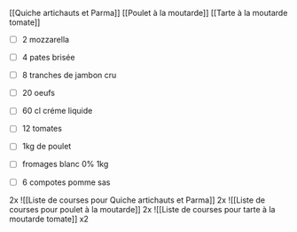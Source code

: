 [[Quiche artichauts et Parma]]
[[Poulet à la moutarde]]
[[Tarte à la moutarde tomate]]

- [ ]  2 mozzarella
- [ ] 4 pates brisée
- [ ] 8 tranches de jambon cru
- [ ] 20 oeufs
- [ ] 60 cl créme liquide
- [ ] 12 tomates
- [ ] 1kg de poulet
- [ ] fromages blanc 0% 1kg
- [ ] 6 compotes pomme sas 


2x ![[Liste de courses pour Quiche artichauts et Parma]]
2x ![[Liste de courses pour poulet à la moutarde]] 2x ![[Liste de courses pour tarte à la moutarde tomate]] x2
